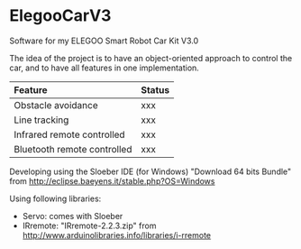 # ElegooCarV3
Software for my ELEGOO Smart Robot Car Kit V3.0

The idea of the project is to have an object-oriented approach to control the car, and to have all features in one implementation.

| Feature | Status |
| :--- | :--- |
| Obstacle avoidance | xxx |
| Line tracking | xxx |
| Infrared remote controlled | xxx |
| Bluetooth remote controlled | xxx |

Developing using the Sloeber IDE (for Windows) "Download 64 bits Bundle" from http://eclipse.baeyens.it/stable.php?OS=Windows

Using following libraries:
- Servo: comes with Sloeber
- IRremote: "IRremote-2.2.3.zip" from http://www.arduinolibraries.info/libraries/i-rremote
